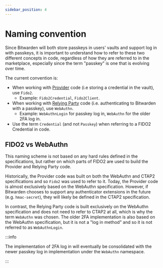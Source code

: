 ```yaml
---
sidebar_position: 4
---
```


# Naming convention

Since Bitwarden will both store passkeys in users' vaults and support log in with passkeys, it is
important to understand how to refer to these two different concepts in code, regardless of how they
are referred to in the marketplace, especially since the term "passkey" is one that is evolving over
time.

The current convention is:

- When working with [Provider](implementations/provider) code (i.e storing a credential in the
  vault), use `Fido2`.
  - Example: `Fido2Credential`, `Fido2Client`.
- When working with [Relying Party](implementations/relying-party) code (i.e. authenticating to
  Bitwarden with a passkey), use `WebAuthn`.
  - Example: `WebAuthnLogin` for passkey log in, `WebAuthn` for the older 2FA log in.
- Use the term `Credential` (and not `Passkey`) when referring to a FIDO2 Credential in code.

## FIDO2 vs WebAuthn

This naming scheme is not based on any hard rules defined in the specifications, but rather on which
parts of FIDO2 are used to build the Provider and Relying Party code.

Historically, the Provider code was built on both the WebAuthn and CTAP2 specifications and so
`Fido2` was used to refer to it. Today, the Provider code is almost exclusively based on the
WebAuthn specification. However, if Bitwarden chooses to support any authenticator extensions in the
future (e.g. `hmac-secret`), they will likely be defined in the CTAP2 specification.

In contrast, the Relying Party code is built exclusively on the WebAuthn specification and does not
need to refer to CTAP2 at all, which is why the term `WebAuthn` was chosen. The older 2FA
implementation is also based on the WebAuthn specification, but it is not a "log in method" and so
it is not referred to as `WebAuthnLogin`.

:::info

The implementation of 2FA log in will eventually be consolidated with the newer passkey log in
implementation under the `WebAuthn` namespace.

:::
